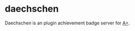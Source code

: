 daechschen
==========

Daechschen is an plugin achievement badge server for [A+](https://github.com/Aalto-LeTech/a-plus/).
